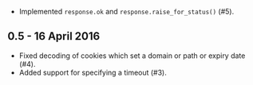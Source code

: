 - Implemented `response.ok` and `response.raise_for_status()` (#5).

0.5 - 16 April 2016
-------------------

- Fixed decoding of cookies which set a domain or path or expiry date (#4).
- Added support for specifying a timeout (#3).
